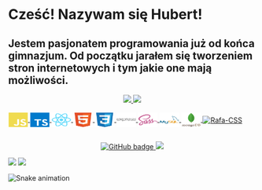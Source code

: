 # Cześć! Nazywam się Hubert!

## Jestem pasjonatem programowania już od końca gimnazjum. Od początku jarałem się tworzeniem stron internetowych i tym jakie one mają możliwości.
<div align="center" style="display: inline_block">
  <a href="https://github.com/hugobosy">
  <img height="180em" src="https://github-readme-stats.vercel.app/api?username=hugobosy&show_icons=true&theme=dracula&include_all_commits=true&count_private=true"/>
  <img height="180em" src="https://github-readme-stats.vercel.app/api/top-langs/?username=hugobosy&layout=compact&langs_count=7&theme=dracula"/>
</div>

<div style="display: inline_block"><br>
  <img align="center" alt="Rafa-Js" height="30" width="40" src="https://raw.githubusercontent.com/devicons/devicon/master/icons/javascript/javascript-plain.svg">
  <img align="center" alt="Rafa-Ts" height="30" width="40" src="https://raw.githubusercontent.com/devicons/devicon/master/icons/typescript/typescript-plain.svg">
  <img align="center" alt="Rafa-React" height="30" width="40" src="https://raw.githubusercontent.com/devicons/devicon/master/icons/react/react-original.svg">
  <img align="center" alt="Rafa-HTML" height="30" width="40" src="https://raw.githubusercontent.com/devicons/devicon/master/icons/html5/html5-original.svg">
  <img align="center" alt="Rafa-CSS" height="30" width="40" src="https://raw.githubusercontent.com/devicons/devicon/master/icons/css3/css3-original.svg">
  <img align="center" alt="Rafa-CSS" height="30" width="40" src="https://raw.githubusercontent.com/devicons/devicon/master/icons/express/express-original-wordmark.svg">
  <img align="center" alt="Rafa-CSS" height="30" width="40" src="https://raw.githubusercontent.com/devicons/devicon/master/icons/sass/sass-original.svg">
  <img align="center" alt="Rafa-CSS" height="30" width="40" src="https://raw.githubusercontent.com/devicons/devicon/master/icons/mysql/mysql-original-wordmark.svg">
  <img align="center" alt="Rafa-CSS" height="30" width="40" src="https://raw.githubusercontent.com/devicons/devicon/master/icons/mongodb/mongodb-original-wordmark.svg">
  <img align="center" alt="Rafa-CSS" height="30" width="40" src="https://www.vectorlogo.zone/logos/git-scm/git-scm-icon.svg">
  
  
  ##
  
  <div>
    <p align="center">
  <a href="https://github.com/hugobosy?tab=followers">
    <img src="https://img.shields.io/github/followers/hugobosy?label=Followers&logo=GitHub&style=for-the-badge" alt="GitHub badge" />
  </a>
  <a href="http://youtube.com/hugobosy?sub_confirmation=1">
    <img src="https://img.shields.io/youtube/channel/subscribers/UCX-JjxQAc9wopjlCptpiq7w?label=YouTube&logo=YouTube&style=for-the-badge" />
  </a>
</p>
  </div>
  
  <div>  
  <a href = "mailto:hkliszcz@gmail.com"><img src="https://img.shields.io/badge/-Gmail-%23333?style=for-the-badge&logo=gmail&logoColor=white" target="_blank"></a>
  <a href="https://www.linkedin.com/in/hubert-kliszcz-4a0a18169" target="_blank"><img src="https://img.shields.io/badge/-LinkedIn-%230077B5?style=for-the-badge&logo=linkedin&logoColor=white" target="_blank"></a> 
 
  ![Snake animation](https://github.com/hugobosy/hugobosy/blob/output/github-contribution-grid-snake.svg)
 
</div>

